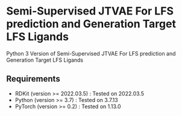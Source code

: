 # Semi-Supervised JTVAE For LFS prediction and Generation Target LFS Ligands
Python 3 Version of Semi-Supervised JTVAE For LFS prediction and Generation Target LFS Ligands

## Requirements
* RDKit (version >= 2022.03.5) : Tested on 2022.03.5
* Python (version >= 3.7) : Tested on 3.7.13
* PyTorch (version >= 0.2) : Tested on 1.13.0

